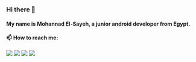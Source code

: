 ### Hi there 👋
#### My name is Mohannad El-Sayeh, a junior android developer from Egypt.
#### 📫 How to reach me:

[<img src="https://github.com/mohannadelsayeh/mohannadelsayeh/blob/main/facebook%20icon.png">](https://www.facebook.com/M.Saaye7/)
[<img src="https://github.com/mohannadelsayeh/mohannadelsayeh/blob/main/twitter%20icon.png">](https://twitter.com/Saaye7)
[<img src="https://github.com/mohannadelsayeh/mohannadelsayeh/blob/main/linkedin%20icon.png">](https://www.linkedin.com/in/mohannad-el-sayeh/)
[<img src="https://github.com/mohannadelsayeh/mohannadelsayeh/blob/main/instagram%20icon.png">](https://www.instagram.com/mohannadelsayeh/)

<!--
🌱 I’m currently learning kotlin after spending about 2 years learning native android development using java.


**mohannadelsayeh/mohannadelsayeh** is a ✨ _special_ ✨ repository because its `README.md` (this file) appears on your GitHub profile.

Here are some ideas to get you started:

- 🔭 I’m currently working on ...
- 🌱 I’m currently learning ...
- 👯 I’m looking to collaborate on ...
- 🤔 I’m looking for help with ...
- 💬 Ask me about ...
-  ...
- 😄 Pronouns: ...
- ⚡ Fun fact: ...
-->
